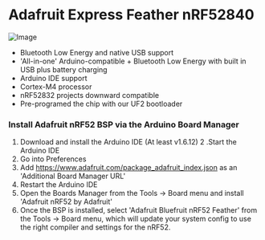 # Adafruit Express Feather nRF52840

![Image](https://cdn-learn.adafruit.com/assets/assets/000/068/578/original/circuitpython_Screenshot_2019-01-02_at_12.04.27.png?1546446487)
 
- Bluetooth Low Energy and native USB support
- 'All-in-one' Arduino-compatible + Bluetooth Low Energy with built in USB plus battery charging
- Arduino IDE support
-  Cortex-M4 processor
- nRF52832 projects downward compatible
- Pre-programed the chip with our UF2 bootloader

### Install Adafruit nRF52 BSP via the Arduino Board Manager

1. Download and install the Arduino IDE (At least v1.6.12)
2 .Start the Arduino IDE
3. Go into Preferences
4. Add https://www.adafruit.com/package_adafruit_index.json as an 'Additional Board Manager URL'
5. Restart the Arduino IDE
6. Open the Boards Manager from the Tools -> Board menu and install 'Adafruit nRF52 by Adafruit'
7. Once the BSP is installed, select 'Adafruit Bluefruit nRF52 Feather' from the Tools -> Board menu, which will update your system config to use the right compiler and settings for the nRF52.


